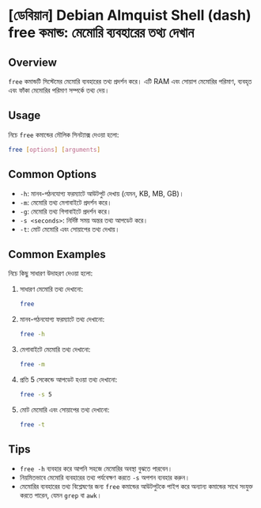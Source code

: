 # [ডেবিয়ান] Debian Almquist Shell (dash) free কমান্ড: মেমোরি ব্যবহারের তথ্য দেখান

## Overview
`free` কমান্ডটি সিস্টেমের মেমোরি ব্যবহারের তথ্য প্রদর্শন করে। এটি RAM এবং সোয়াপ মেমোরির পরিমাণ, ব্যবহৃত এবং ফাঁকা মেমোরির পরিমাণ সম্পর্কে তথ্য দেয়।

## Usage
নিচে `free` কমান্ডের মৌলিক সিনট্যাক্স দেওয়া হলো:

```bash
free [options] [arguments]
```

## Common Options
- `-h`: মানব-পঠনযোগ্য ফরম্যাটে আউটপুট দেখায় (যেমন, KB, MB, GB)।
- `-m`: মেমোরি তথ্য মেগাবাইটে প্রদর্শন করে।
- `-g`: মেমোরি তথ্য গিগাবাইটে প্রদর্শন করে।
- `-s <seconds>`: নির্দিষ্ট সময় অন্তর তথ্য আপডেট করে।
- `-t`: মোট মেমোরি এবং সোয়াপের তথ্য দেখায়।

## Common Examples
নিচে কিছু সাধারণ উদাহরণ দেওয়া হলো:

1. সাধারণ মেমোরি তথ্য দেখানো:
   ```bash
   free
   ```

2. মানব-পঠনযোগ্য ফরম্যাটে তথ্য দেখানো:
   ```bash
   free -h
   ```

3. মেগাবাইটে মেমোরি তথ্য দেখানো:
   ```bash
   free -m
   ```

4. প্রতি 5 সেকেন্ডে আপডেট হওয়া তথ্য দেখানো:
   ```bash
   free -s 5
   ```

5. মোট মেমোরি এবং সোয়াপের তথ্য দেখানো:
   ```bash
   free -t
   ```

## Tips
- `free -h` ব্যবহার করে আপনি সহজে মেমোরির অবস্থা বুঝতে পারবেন।
- নিয়মিতভাবে মেমোরি ব্যবহারের তথ্য পর্যবেক্ষণ করতে `-s` অপশন ব্যবহার করুন।
- মেমোরির ব্যবহারের তথ্য বিশ্লেষণের জন্য `free` কমান্ডের আউটপুটকে পাইপ করে অন্যান্য কমান্ডের সাথে সংযুক্ত করতে পারেন, যেমন `grep` বা `awk`।